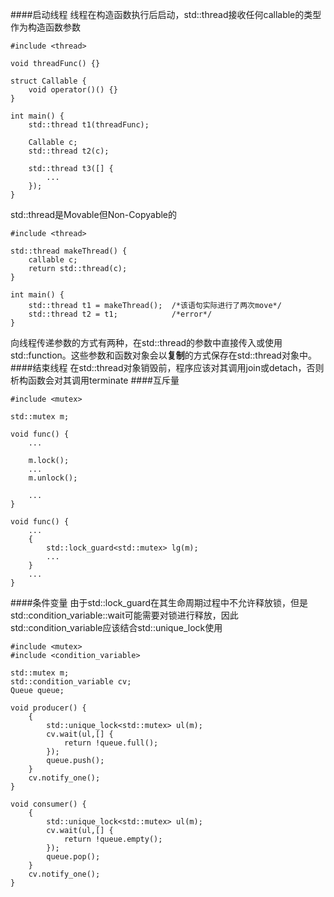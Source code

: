 ####启动线程
线程在构造函数执行后启动，std::thread接收任何callable的类型作为构造函数参数

```
#include <thread>

void threadFunc() {}

struct Callable {
	void operator()() {}
}

int main() {
	std::thread t1(threadFunc);
	
	Callable c;
	std::thread t2(c);
	
	std::thread t3([] {
		...
	});
}
```
std::thread是Movable但Non-Copyable的

```
#include <thread>

std::thread makeThread() {
	callable c;
	return std::thread(c);
}

int main() {
	std::thread t1 = makeThread();	/*该语句实际进行了两次move*/
	std::thread t2 = t1;			/*error*/
}
```
向线程传递参数的方式有两种，在std::thread的参数中直接传入或使用std::function。这些参数和函数对象会以**复制**的方式保存在std::thread对象中。
####结束线程
在std::thread对象销毁前，程序应该对其调用join或detach，否则析构函数会对其调用terminate
####互斥量
```
#include <mutex>

std::mutex m;

void func() {
	...

	m.lock();
	...
	m.unlock();
	
	...
}

void func() {
	...
	{
		std::lock_guard<std::mutex> lg(m);
		...
	}
	...
}
```
####条件变量
由于std::lock_guard在其生命周期过程中不允许释放锁，但是std::condition_variable::wait可能需要对锁进行释放，因此std::condition_variable应该结合std::unique_lock使用

```
#include <mutex>
#include <condition_variable>

std::mutex m;
std::condition_variable cv;
Queue queue;

void producer() {
	{
		std::unique_lock<std::mutex> ul(m);
		cv.wait(ul,[] {
			return !queue.full();
		});
		queue.push();
	}
	cv.notify_one();
}

void consumer() {
	{
		std::unique_lock<std::mutex> ul(m);
		cv.wait(ul,[] {
			return !queue.empty();
		});
		queue.pop();
	}
	cv.notify_one();
}
```


